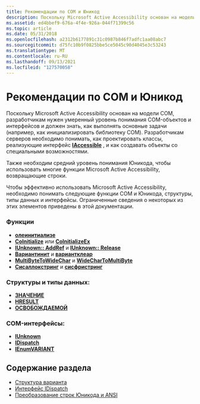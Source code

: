 ```yaml
---
title: Рекомендации по COM и Юникод
description: Поскольку Microsoft Active Accessibility основан на модели COM, разработчикам нужен умеренный уровень понимания COM-объектов и интерфейсов и должен знать, как выполнять основные задачи (например, как инициализировать библиотеку COM).
ms.assetid: ed4bbef9-676a-4f4e-926a-044f71399c56
ms.topic: article
ms.date: 05/31/2018
ms.openlocfilehash: a2312b6177891c31c0987b846f7adfc1aa08abc7
ms.sourcegitcommit: d75fc10b9f0825bbe5ce5045c90d4045e3c53243
ms.translationtype: MT
ms.contentlocale: ru-RU
ms.lasthandoff: 09/13/2021
ms.locfileid: "127570058"
---
```

# <a name="com-and-unicode-guidelines"></a>Рекомендации по COM и Юникод

Поскольку Microsoft Active Accessibility основан на модели COM, разработчикам нужен умеренный уровень понимания COM-объектов и интерфейсов и должен знать, как выполнять основные задачи (например, как инициализировать библиотеку COM). Разработчикам серверов необходимо понимать, как проектировать классы, реализующие интерфейс [**IAccessible**](/windows/desktop/api/oleacc/nn-oleacc-iaccessible) , и как создавать объекты со специальными возможностями.

Также необходим средний уровень понимания Юникода, чтобы использовать многие функции Microsoft Active Accessibility, возвращающие строки.

Чтобы эффективно использовать Microsoft Active Accessibility, необходимо понимать следующие функции COM и Юникода, структуры, типы данных и интерфейсы. Ограниченные сведения о некоторых из этих элементов приведены в этой документации.

### <a name="functions"></a>Функции

-   [**олеинитиализе**](/windows/desktop/api/ole2/nf-ole2-oleinitialize)
-   [**CoInitialize**](/windows/desktop/api/objbase/nf-objbase-coinitialize) или [ **CoInitializeEx**](/windows/desktop/api/combaseapi/nf-combaseapi-coinitializeex)
-   [**IUnknown:: AddRef**](/windows/desktop/api/unknwn/nf-unknwn-iunknown-addref) и [ **IUnknown:: Release**](/windows/desktop/api/unknwn/nf-unknwn-iunknown-release)
-   [**Вариантинит**](/previous-versions/windows/desktop/api/oleauto/nf-oleauto-variantinit) и [ **вариантклеар**](/previous-versions/windows/desktop/api/oleauto/nf-oleauto-variantclear)
-   [**MultiByteToWideChar**](/windows/desktop/api/stringapiset/nf-stringapiset-multibytetowidechar) и [ **WideCharToMultiByte**](/windows/desktop/api/stringapiset/nf-stringapiset-widechartomultibyte)
-   [**Сисаллокстринг**](/previous-versions/windows/desktop/api/oleauto/nf-oleauto-sysallocstring) и [ **сисфристринг**](/previous-versions/windows/desktop/api/oleauto/nf-oleauto-sysfreestring)

### <a name="structures-and-data-types"></a>Структуры и типы данных:

-   [**ЗНАЧЕНИЕ**](variant-structure.md)
-   [**HRESULT**](/windows/desktop/com/structure-of-com-error-codes)
-   [**ОСВОБОЖДАЕМОЙ**](/previous-versions/windows/desktop/automat/bstr)

### <a name="com-interfaces"></a>COM-интерфейсы:

-   [**IUnknown**](/windows/desktop/api/unknwn/nn-unknwn-iunknown)
-   [**IDispatch**](idispatch-interface.md)
-   [**IEnumVARIANT**](/previous-versions/windows/desktop/api/oaidl/nn-oaidl-ienumvariant)

## <a name="in-this-section"></a>Содержание раздела

-   [Структура варианта](variant-structure.md)
-   [Интерфейс IDispatch](idispatch-interface.md)
-   [Преобразование строк Юникода и ANSI](converting-unicode-and-ansi-strings.md)

 

 